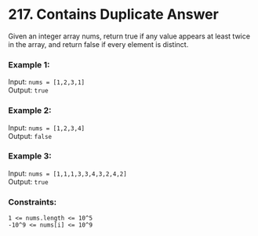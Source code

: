 # 217. Contains Duplicate Answer

Given an integer array nums, return true if any value appears at least twice in the array, and return false if every element is distinct.  
  
   
  
### **Example 1:**  
Input: ```nums = [1,2,3,1]```  
Output: ```true```  
  
### **Example 2:**  
Input: ```nums = [1,2,3,4]```  
Output: ```false```  
  
### **Example 3:**  
Input: ```nums = [1,1,1,3,3,4,3,2,4,2]```  
Output: ```true```
     
  
### **Constraints:**  
  
```1 <= nums.length <= 10^5```  
```-10^9 <= nums[i] <= 10^9```  